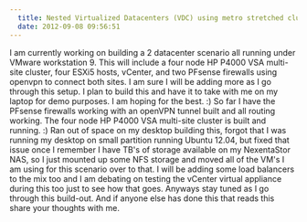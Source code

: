 ```yaml
---
  title: Nested Virtualized Datacenters (VDC) using metro stretched cluster
  date: 2012-09-08 09:56:51
---
```


I am currently working on building a 2 datacenter scenario all running
under VMware workstation 9. This will include a four node HP P4000 VSA
multi-site cluster, four ESXi5 hosts, vCenter, and two PFsense firewalls
using openvpn to connect both sites. I am sure I will be adding more as
I go through this setup. I plan to build this and have it to take with
me on my laptop for demo purposes. I am hoping for the best. :) So far I
have the PFsense firewalls working with an openVPN tunnel built and all
routing working. The four node HP P4000 VSA multi-site cluster is built
and running. :) Ran out of space on my desktop building this, forgot
that I was running my desktop on small partition running Ubuntu 12.04,
but fixed that issue once I remember I have TB's of storage available
on my NexentaStor NAS, so I just mounted up some NFS storage and moved
all of the VM's I am using for this scenario over to that. I will be
adding some load balancers to the mix too and I am debating on testing
the vCenter virtual appliance during this too just to see how that goes.
Anyways stay tuned as I go through this build-out. And if anyone else
has done this that reads this share your thoughts with me.

